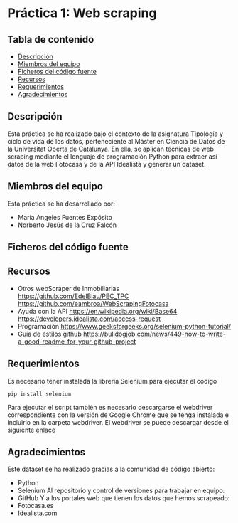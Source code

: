# Práctica 1: Web scraping

## Tabla de contenido
* [Descripción](#descripcion)
* [Miembros del equipo](#miembros-del-equipo)
* [Ficheros del código fuente](#ficheros-del-codigo-fuente)
* [Recursos](#recursos)
* [Requerimientos](#requerimientos)
* [Agradecimientos](#agradecimientos)

## Descripción
Esta práctica se ha realizado bajo el contexto de la asignatura Tipología y ciclo de vida de los datos, perteneciente al Máster en Ciencia de Datos de la Universitat Oberta de Catalunya. En ella, se aplican técnicas de web scraping mediante el lenguaje de programación Python para extraer así datos de la web Fotocasa y de la API Idealista y generar un dataset.

## Miembros del equipo
Esta práctica se ha desarrollado por:
* María Angeles Fuentes Expósito
* Norberto Jesús de la Cruz Falcón
## Ficheros del código fuente

## Recursos

* Otros webScraper de Inmobiliarias
https://github.com/EdelBlau/PEC_TPC
https://github.com/eambroa/WebScrapingFotocasa
* Ayuda con la API
https://en.wikipedia.org/wiki/Base64
https://developers.idealista.com/access-request
* Programación
https://www.geeksforgeeks.org/selenium-python-tutorial/
* Guia de estilos github
https://bulldogjob.com/news/449-how-to-write-a-good-readme-for-your-github-project

## Requerimientos
Es necesario tener instalada la librería Selenium para ejecutar el código
```
pip install selenium
```
Para ejecutar el script también es necesario descargarse el webdriver correspondiente con la
versión de Google Chrome que se tenga instalada e incluirlo en la carpeta webdriver. El webdriver
se puede descargar desde el siguiente <a href="https://chromedriver.chromium.org/downloads">enlace</a>

## Agradecimientos
Este dataset se ha realizado gracias a la comunidad de código abierto:
* Python
* Selenium
Al repositorio y control de versiones para trabajar en equipo:
* GitHub
Y a los portales web que tienen los datos que hemos scrapeado:
* Fotocasa.es
* Idealista.com
